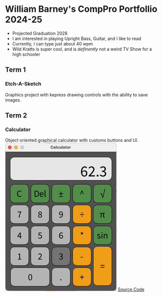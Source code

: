 # William Barney's CompPro Portfollio 2024-25
* Projected Graduation 2028
* I am interested in playing Upright Bass, Guitar, and I like to read
* Currently, I  can type just about 40 wpm
* Wild Kratts is super cool, and is *definently* not a weird TV Show for a high schooler

## Term 1
### Etch-A-Sketch
Graphics project with kepress drawing controls with the ability to save images.
![]()
[]()

## Term 2
### Calculator
Object oriented graphical calculator with customs buttons and UI.
![Running App](https://github.com/BarneyDaDinosaur/programingportfolio/blob/main/images/calc1.png?raw=true)
[Source Code]()
